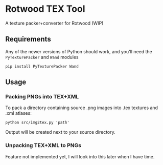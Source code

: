 # Rotwood TEX Tool

A texture packer+converter for Rotwood (WIP)

## Requirements

Any of the newer versions of Python should work, and you'll need the `PyTexturePacker` and `Wand` modules

```shell
pip install PyTexturePacker Wand
```

## Usage

### Packing PNGs into TEX+XML

To pack a directory containing source .png images into .tex textures and .xml atlases:

```shell
python src/img2tex.py 'path'
```

Output will be created next to your source directory.

### Unpacking TEX+XML to PNGs

Feature not implemented yet, I will look into this later when I have time.

